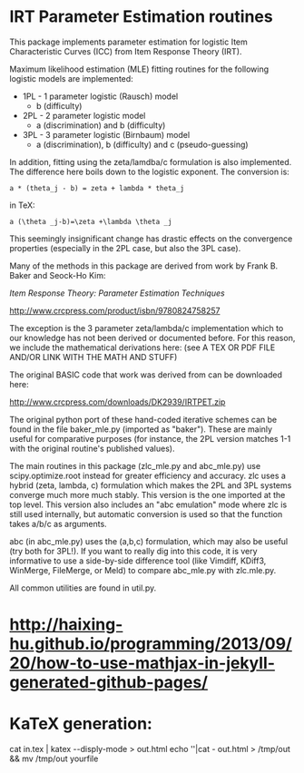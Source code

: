 # IRT Parameter Estimation routines

This package implements parameter estimation for logistic Item Characteristic Curves (ICC) from Item Response Theory (IRT).

Maximum likelihood estimation (MLE) fitting routines for the following logistic models are implemented:
 
 * 1PL - 1 parameter logistic (Rausch) model
   * b (difficulty)
 * 2PL - 2 parameter logistic model
   * a (discrimination) and b (difficulty)
 * 3PL - 3 parameter logistic (Birnbaum) model
   * a (discrimination), b (difficulty) and c (pseudo-guessing)

In addition, fitting using the zeta/lamdba/c formulation is also implemented.
The difference here boils down to the logistic exponent.
The conversion is:

```a * (theta_j - b) = zeta + lambda * theta_j```

in TeX:

```a (\theta _j-b)=\zeta +\lambda \theta _j```

This seemingly insignificant change has drastic effects on the convergence
properties (especially in the 2PL case, but also the 3PL case).

Many of the methods in this package are derived from work by
Frank B. Baker and Seock-Ho Kim:

_Item Response Theory: Parameter Estimation Techniques_

http://www.crcpress.com/product/isbn/9780824758257

The exception is the 3 parameter zeta/lambda/c implementation which to our
knowledge has not been derived or documented before.
For this reason, we include the mathematical derivations here:
(see A TEX OR PDF FILE AND/OR LINK WITH THE MATH AND STUFF)

The original BASIC code that work was derived from can be downloaded here:

http://www.crcpress.com/downloads/DK2939/IRTPET.zip

The original python port of these hand-coded iterative schemes can be
found in the file baker_mle.py (imported as "baker").
These are mainly useful for comparative purposes (for instance, the 2PL
version matches 1-1 with the original routine's published values).

The main routines in this package (zlc_mle.py and abc_mle.py)
use scipy.optimize.root instead for greater efficiency and accuracy.
zlc uses a hybrid (zeta, lambda, c) formulation which makes the 2PL
and 3PL systems converge much more much stably.
This version is the one imported at the top level.
This version also includes an "abc emulation" mode where zlc is still
used internally, but automatic conversion is used so that the function
takes a/b/c as arguments.

abc (in abc_mle.py) uses the (a,b,c) formulation, which may also be
useful (try both for 3PL!).
If you want to really dig into this code, it is very informative to use
a side-by-side difference tool
(like Vimdiff, KDiff3, WinMerge, FileMerge, or Meld)
to compare abc_mle.py with zlc.mle.py.

All common utilities are found in util.py.

# http://haixing-hu.github.io/programming/2013/09/20/how-to-use-mathjax-in-jekyll-generated-github-pages/

# KaTeX generation:

cat in.tex | katex --disply-mode > out.html
echo '<link rel="stylesheet" href="https://cdnjs.cloudflare.com/ajax/libs/KaTeX/0.5.1/katex.min.css">'|cat - out.html > /tmp/out && mv /tmp/out yourfile

